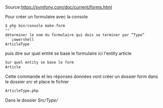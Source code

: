 ﻿Source:https://symfony.com/doc/current/forms.html

Pour créer un formulaire avec la console 
```powershell
$ php bin/console make:form 
**```
déterminer le nom du formulaire qui dois se terminer par “Type”
```powershell
ArticleType
```
puis dire sur quel entité se base le formulaire ici l'entity article
```powershell
Sur quel entity se base le form
Article
```

 
Cette commande et les réponses données vont créer un dossier form dans le dossier *src* et place le fichier

```makefile
ArticleType.php
```
Dans le dossier *Src/Type/*
